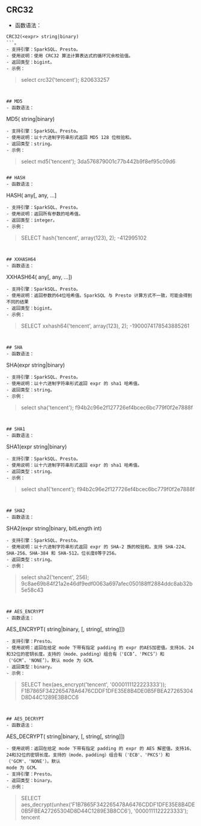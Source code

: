 ## CRC32
- 函数语法：
```
CRC32(<expr> string|binary)
```。
- 支持引擎：SparkSQL、Presto。
- 使用说明：使用 CRC32 算法计算表达式的循环冗余校验值。
- 返回类型：bigint。
- 示例：
```
> select crc32('tencent');
820633257
```


## MD5
- 函数语法：
```
MD5(<expr> string|binary)
```
- 支持引擎：SparkSQL、Presto。
- 使用说明：以十六进制字符串形式返回 MD5 128 位校验和。
- 返回类型：string。
- 示例：
```
> select md5('tencent');
3da576879001c77b442b9f8ef95c09d6
```

## HASH
- 函数语法：
```
HASH(<expr1> any[, <expr2> any, ...]
```
- 支持引擎：SparkSQL、Presto。
- 使用说明：返回所有参数的哈希值。
- 返回类型：integer。
- 示例：
```
> SELECT hash('tencent', array(123), 2);
-412995102
```


## XXHASH64
- 函数语法：
```
XXHASH64(<expr1> any[, <expr2> any, ...])
```
- 支持引擎：SparkSQL、Presto。
- 使用说明：返回参数的64位哈希值。SparkSQL 与 Presto 计算方式不一致，可能会得到不同的结果
- 返回类型：bigint。
- 示例：
```
> SELECT xxhash64('tencent', array(123), 2);
-1900074178543885261
```


## SHA
- 函数语法：
```
SHA(expr string|binary)
```
- 支持引擎：SparkSQL、Presto。
- 使用说明：以十六进制字符串形式返回 expr 的 sha1 哈希值。
- 返回类型：string。
- 示例：
```
> select sha('tencent');
f94b2c96e2f127726ef4bcec6bc779f0f2e7888f
```


## SHA1
- 函数语法：
```
SHA1(expr string|binary)
```
- 支持引擎：SparkSQL、Presto。
- 使用说明：以十六进制字符串形式返回 expr 的 sha1 哈希值。
- 返回类型：string。
- 示例：
```
> select sha1('tencent');
f94b2c96e2f127726ef4bcec6bc779f0f2e7888f
```


## SHA2
- 函数语法：
```
SHA2(expr string|binary, bitLength int)
```
- 支持引擎：SparkSQL、Presto。
- 使用说明：以十六进制字符串形式返回 expr 的 SHA-2 族的校验和。支持 SHA-224、SHA-256、SHA-384 和 SHA-512。位长度0等于256。
- 返回类型：string。
- 示例：
```
> select sha2('tencent', 256);
9c8ae69b84f21a2e46df9edf0063a697afec050188ff2884ddc8ab32b5e58c43
```


## AES_ENCRYPT
- 函数语法：
```
AES_ENCRYPT(<expr> string|binary, <key>[, <mode> string[, <padding> string]])
```
- 支持引擎：Presto。
- 使用说明：返回在给定 mode 下带有指定 padding 的 expr 的AES加密值。支持16、24和32位的密钥长度。支持的（mode、padding）组合有（'ECB’、'PKCS’）和（'GCM’、'NONE’）。默认 mode 为 GCM。
- 返回类型：binary。
- 示例：
```
> SELECT hex(aes_encrypt('tencent', '0000111122223333'));
F1B7865F342265478A6476CDDF1DFE35E8B4DE0B5FBEA27265304D8D44C1289E3B8CC6
```


## AES_DECRYPT
- 函数语法：
```
AES_DECRYPT(<expr> string|binary, <key>[, <mode> string[, <padding> string]])
```
- 使用说明：返回在给定 mode 下带有指定 padding 的 expr 的 AES 解密值。支持16、24和32位的密钥长度。支持的（mode、padding）组合有（'ECB'、'PKCS'）和（'GCM'、'NONE'）。默认
mode 为 GCM。
- 支持引擎：Presto。
- 返回类型：binary。
- 示例：
```
> SELECT aes_decrypt(unhex('F1B7865F342265478A6476CDDF1DFE35E8B4DE0B5FBEA27265304D8D44C1289E3B8CC6'), '0000111122223333');
tencent
```




